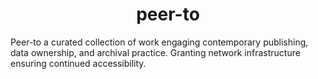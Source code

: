<h1 align="center">peer-to</h1>

Peer-to a curated collection of work engaging contemporary publishing, data ownership, and archival practice. Granting network infrastructure ensuring continued accessibility.